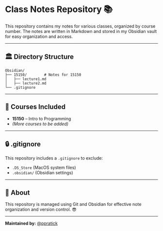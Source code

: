 # Class Notes Repository 📚

This repository contains my notes for various classes, organized by course number. The notes are written in Markdown and stored in my Obsidian vault for easy organization and access.

---

## 🏛️ **Directory Structure**
```
Obsidian/
├── 15150/        # Notes for 15150 
│   ├── lecture1.md
│   ├── lecture2.md
└── .gitignore
```

---

## 📖 **Courses Included**
- **15150** – Intro to Programming  
- *(More courses to be added)*  

---

## 🔒 **.gitignore**
This repository includes a `.gitignore` to exclude:
- `.DS_Store` (MacOS system files)
- `.obsidian/` (Obsidian settings)

---

## 📌 **About**
This repository is managed using Git and Obsidian for effective note organization and version control. 😎

---

**Maintained by:** [@ppratick](https://github.com/ppratick)
